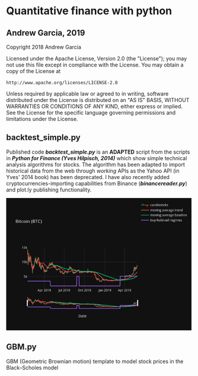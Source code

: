 # Quantitative finance with python
## Andrew Garcia, 2019

Copyright 2018 Andrew Garcia

Licensed under the Apache License, Version 2.0 (the "License");
you may not use this file except in compliance with the License.
You may obtain a copy of the License at

    http://www.apache.org/licenses/LICENSE-2.0

Unless required by applicable law or agreed to in writing, software
distributed under the License is distributed on an "AS IS" BASIS,
WITHOUT WARRANTIES OR CONDITIONS OF ANY KIND, either express or implied.
See the License for the specific language governing permissions and
limitations under the License.

## backtest_simple.py

Published code _**backtest_simple.py**_ is an **ADAPTED** script from the scripts in _**Python for Finance (Yves Hilpisch, 2014)**_ which show simple technical analysis algorithms for stocks. The algorithm has been adapted to import historical data from the web through *working* APIs as the Yahoo API (in Yves' 2014 book) has been deprecated. I have also recently added cryptocurrencies-importing capabilities from Binance (_**binancereader.py**_) and plot.ly publishing functionality.

<a href="https://plot.ly/~andrewrgarcia/82.embed"><img src="Bitcoin.png" alt="drawing" width="500"/></a>

## GBM.py

GBM (Geometric Brownian motion) template to model stock prices in the Black–Scholes model
